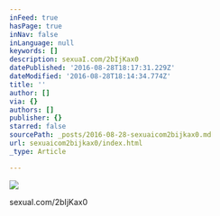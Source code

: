 ```yaml
---
inFeed: true
hasPage: true
inNav: false
inLanguage: null
keywords: []
description: sexuaI.com/2bIjKax0
datePublished: '2016-08-28T18:17:31.229Z'
dateModified: '2016-08-28T18:14:34.774Z'
title: ''
author: []
via: {}
authors: []
publisher: {}
starred: false
sourcePath: _posts/2016-08-28-sexuaicom2bijkax0.md
url: sexuaicom2bijkax0/index.html
_type: Article

---
```

![](https://the-grid-user-content.s3-us-west-2.amazonaws.com/ace41e83-785d-4a07-a409-78fc0be7a039.jpg)

sexuaI.com/2bIjKax0